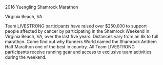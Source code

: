 
2016 Yuengling Shamrock Marathon

Virginia Beach, VA

Team LIVESTRONG participants have raised over $250,000 to support people affected by cancer by participating in the Shamrock Weekend in Virginia Beach, VA, over the last five years. Distances vary from an 8k to full marathon. Come find out why Runners World named the Shamrock Anthem Half Marathon one of the best in country. All Team LIVESTRONG participants receive running gear and access to exclusive team activities during the weekend.